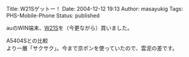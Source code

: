 Title: W21Sゲットー！
Date: 2004-12-12 19:13
Author: masayukig
Tags: PHS-Mobile-Phone
Status: published

auのWIN端末、[W21S](http://www.sonyericsson.co.jp/product/au/w21s/)を（今更ながら）買いました。  

A5404Sとの比較  
より一層「サクサク」。今まで京ポンを使っていたので、雲泥の差です。

